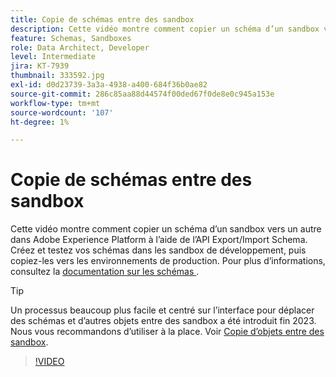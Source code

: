```yaml
---
title: Copie de schémas entre des sandbox
description: Cette vidéo montre comment copier un schéma d’un sandbox vers un autre dans Adobe Experience Platform à l’aide de l’API Export/Import Schema.
feature: Schemas, Sandboxes
role: Data Architect, Developer
level: Intermediate
jira: KT-7939
thumbnail: 333592.jpg
exl-id: d0d23739-3a3a-4938-a400-684f36b0ae82
source-git-commit: 286c85aa88d44574f00ded67f0de8e0c945a153e
workflow-type: tm+mt
source-wordcount: '107'
ht-degree: 1%

---
```


# Copie de schémas entre des sandbox

Cette vidéo montre comment copier un schéma d’un sandbox vers un autre dans Adobe Experience Platform à l’aide de l’API Export/Import Schema. Créez et testez vos schémas dans les sandbox de développement, puis copiez-les vers les environnements de production. Pour plus d’informations, consultez la [ documentation sur les schémas ](https://experienceleague.adobe.com/docs/experience-platform/xdm/home.html?lang=fr).

>[!TIP]
>
>Un processus beaucoup plus facile et centré sur l’interface pour déplacer des schémas et d’autres objets entre des sandbox a été introduit fin 2023. Nous vous recommandons d’utiliser à la place. Voir [Copie d’objets entre des sandbox](https://experienceleague.adobe.com/docs/platform-learn/tutorials/admin/copy-objects-between-sandboxes.html?lang=fr).

>[!VIDEO](https://video.tv.adobe.com/v/333592?learn=on&enablevpops)
